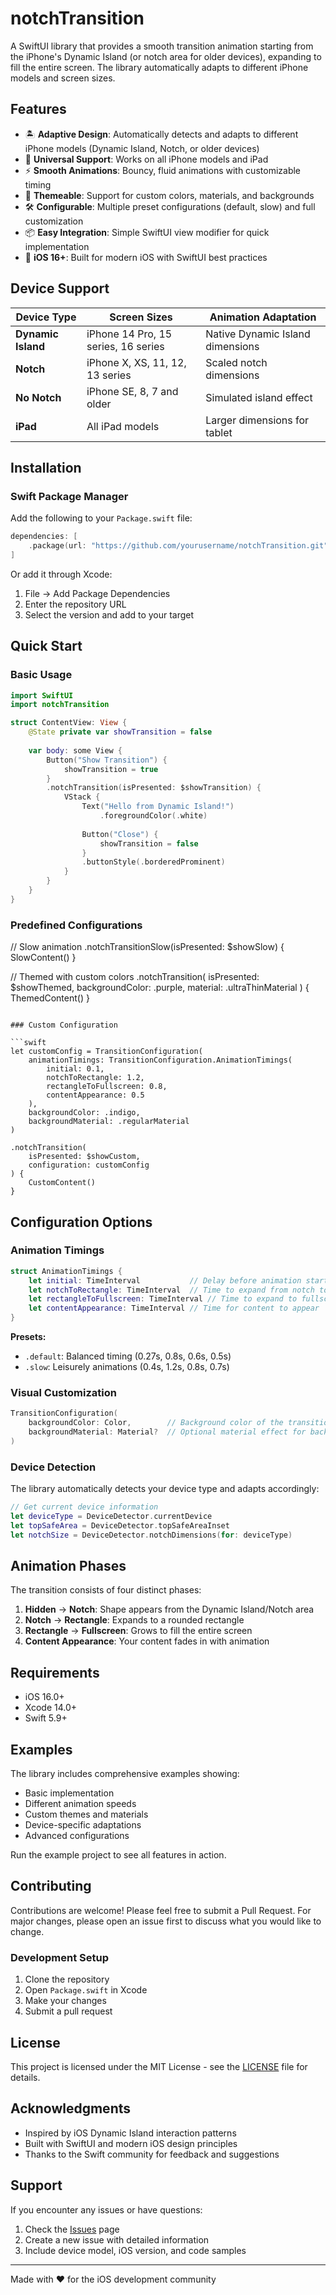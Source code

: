 # notchTransition

A SwiftUI library that provides a smooth transition animation starting from the iPhone's Dynamic Island (or notch area for older devices), expanding to fill the entire screen. The library automatically adapts to different iPhone models and screen sizes.

## Features

- 🏝️ **Adaptive Design**: Automatically detects and adapts to different iPhone models (Dynamic Island, Notch, or older devices)
- 📱 **Universal Support**: Works on all iPhone models and iPad
- ⚡ **Smooth Animations**: Bouncy, fluid animations with customizable timing
- 🎨 **Themeable**: Support for custom colors, materials, and backgrounds
- 🛠️ **Configurable**: Multiple preset configurations (default, slow) and full customization
- 📦 **Easy Integration**: Simple SwiftUI view modifier for quick implementation
- 🔧 **iOS 16+**: Built for modern iOS with SwiftUI best practices

## Device Support

| Device Type | Screen Sizes | Animation Adaptation |
|-------------|--------------|---------------------|
| **Dynamic Island** | iPhone 14 Pro, 15 series, 16 series | Native Dynamic Island dimensions |
| **Notch** | iPhone X, XS, 11, 12, 13 series | Scaled notch dimensions |
| **No Notch** | iPhone SE, 8, 7 and older | Simulated island effect |
| **iPad** | All iPad models | Larger dimensions for tablet |

## Installation

### Swift Package Manager

Add the following to your `Package.swift` file:

```swift
dependencies: [
    .package(url: "https://github.com/yourusername/notchTransition.git", from: "1.0.0")
]
```

Or add it through Xcode:
1. File → Add Package Dependencies
2. Enter the repository URL
3. Select the version and add to your target

## Quick Start

### Basic Usage

```swift
import SwiftUI
import notchTransition

struct ContentView: View {
    @State private var showTransition = false
    
    var body: some View {
        Button("Show Transition") {
            showTransition = true
        }
        .notchTransition(isPresented: $showTransition) {
            VStack {
                Text("Hello from Dynamic Island!")
                    .foregroundColor(.white)
                
                Button("Close") {
                    showTransition = false
                }
                .buttonStyle(.borderedProminent)
            }
        }
    }
}
```

### Predefined Configurations

// Slow animation
.notchTransitionSlow(isPresented: $showSlow) {
    SlowContent()
}

// Themed with custom colors
.notchTransition(
    isPresented: $showThemed,
    backgroundColor: .purple,
    material: .ultraThinMaterial
) {
    ThemedContent()
}
```

### Custom Configuration

```swift
let customConfig = TransitionConfiguration(
    animationTimings: TransitionConfiguration.AnimationTimings(
        initial: 0.1,
        notchToRectangle: 1.2,
        rectangleToFullscreen: 0.8,
        contentAppearance: 0.5
    ),
    backgroundColor: .indigo,
    backgroundMaterial: .regularMaterial
)

.notchTransition(
    isPresented: $showCustom,
    configuration: customConfig
) {
    CustomContent()
}
```

## Configuration Options

### Animation Timings

```swift
struct AnimationTimings {
    let initial: TimeInterval           // Delay before animation starts
    let notchToRectangle: TimeInterval  // Time to expand from notch to rectangle
    let rectangleToFullscreen: TimeInterval // Time to expand to fullscreen
    let contentAppearance: TimeInterval // Time for content to appear
}
```

**Presets:**
- `.default`: Balanced timing (0.27s, 0.8s, 0.6s, 0.5s)
- `.slow`: Leisurely animations (0.4s, 1.2s, 0.8s, 0.7s)

### Visual Customization

```swift
TransitionConfiguration(
    backgroundColor: Color,        // Background color of the transition shape
    backgroundMaterial: Material?  // Optional material effect for backdrop
)
```

### Device Detection

The library automatically detects your device type and adapts accordingly:

```swift
// Get current device information
let deviceType = DeviceDetector.currentDevice
let topSafeArea = DeviceDetector.topSafeAreaInset
let notchSize = DeviceDetector.notchDimensions(for: deviceType)
```

## Animation Phases

The transition consists of four distinct phases:

1. **Hidden** → **Notch**: Shape appears from the Dynamic Island/Notch area
2. **Notch** → **Rectangle**: Expands to a rounded rectangle
3. **Rectangle** → **Fullscreen**: Grows to fill the entire screen
4. **Content Appearance**: Your content fades in with animation

## Requirements

- iOS 16.0+
- Xcode 14.0+
- Swift 5.9+

## Examples

The library includes comprehensive examples showing:

- Basic implementation
- Different animation speeds
- Custom themes and materials
- Device-specific adaptations
- Advanced configurations

Run the example project to see all features in action.


## Contributing

Contributions are welcome! Please feel free to submit a Pull Request. For major changes, please open an issue first to discuss what you would like to change.

### Development Setup

1. Clone the repository
2. Open `Package.swift` in Xcode
3. Make your changes
4. Submit a pull request

## License

This project is licensed under the MIT License - see the [LICENSE](LICENSE) file for details.

## Acknowledgments

- Inspired by iOS Dynamic Island interaction patterns
- Built with SwiftUI and modern iOS design principles
- Thanks to the Swift community for feedback and suggestions

## Support

If you encounter any issues or have questions:

1. Check the [Issues](https://github.com/yourusername/notchTransition/issues) page
2. Create a new issue with detailed information
3. Include device model, iOS version, and code samples

---

Made with ❤️ for the iOS development community
